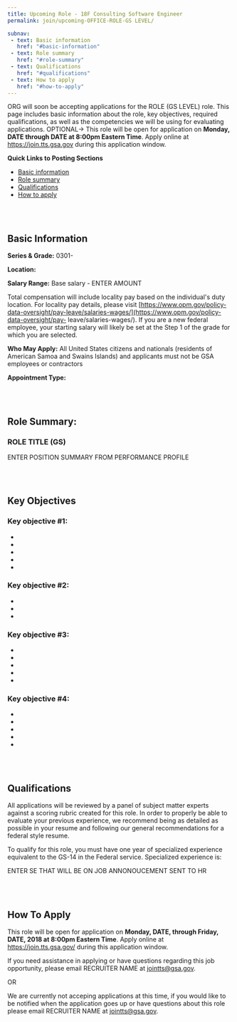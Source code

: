 ```yaml
---
title: Upcoming Role - 18F Consulting Software Engineer
permalink: join/upcoming-OFFICE-ROLE-GS LEVEL/

subnav:
 - text: Basic information
   href: "#basic-information"
 - text: Role summary
   href: "#role-summary"
 - text: Qualifications
   href: "#qualifications"
 - text: How to apply
   href: "#how-to-apply"
---
```


ORG will soon be accepting applications for the ROLE (GS LEVEL) role. This page includes basic information about the role,
key objectives, required qualifications, as well as the competencies we will be using for evaluating applications. OPTIONAL->
This role will be open for application on **Monday, DATE through DATE at 8:00pm Eastern Time**. Apply online
at <https://join.tts.gsa.gov> during this application window.

**Quick Links to Posting Sections**
- [Basic information]({{site.baseurl}}/PERMALINK/#basic-information)
- [Role summary]({{site.baseurl}}/join/PERMALINK/#role-summary)
- [Qualifications]({{site.baseurl}}/jPERMALINK/#qualifications)
- [How to apply]({{site.baseurl}}/PERMALINK/#how-to-apply)


<div class="paragraph"><p><br>
<br></p></div>


## Basic Information

**Series & Grade:**
0301-

**Location:**


**Salary Range:**
Base salary  - ENTER AMOUNT

Total compensation will include locality pay based on the individual's duty location. For locality pay details, please
visit [https://www.opm.gov/policy-data-oversight/pay-leave/salaries-wages/](https://www.opm.gov/policy-data-oversight/pay-
leave/salaries-wages/). If you are a new federal employee, your starting salary will likely be set at the Step 1 of the
grade for which you are selected.

**Who May Apply:**
All United States citizens and nationals (residents of American Samoa and Swains Islands) and applicants must not be GSA
employees or contractors

**Appointment Type:**




<div class="paragraph"><p><br>
<br></p></div>


## Role Summary:

### ROLE TITLE (GS)

ENTER POSITION SUMMARY FROM PERFORMANCE PROFILE
<div class="paragraph"><p><br>
<br></p></div>

## Key Objectives

### Key objective #1:
-
-
-
-
-


### Key objective #2:
-
-
-

### Key objective #3:
-
-
-
-
-


### Key objective #4:
-
-
-
-
-


<div class="paragraph"><p><br>
<br></p></div>

## Qualifications

All applications will be reviewed by a panel of subject matter experts against a scoring rubric created for this role. In
order to properly be able to evaluate your previous experience, we recommend being as detailed as possible in your resume
and following our general recommendations for a federal style resume.

To qualify for this role, you must have one year of specialized experience equivalent to the GS-14 in the Federal service.
Specialized experience is:

ENTER SE THAT WILL BE ON JOB ANNONOUCEMENT SENT TO HR



<div class="paragraph"><p><br>
<br></p></div>



## How To Apply

This role will be open for application on **Monday, DATE, through Friday, DATE, 2018 at 8:00pm Eastern Time**.
Apply online at <https://join.tts.gsa.gov/> during this application window.

If you need assistance in applying or have questions regarding this job opportunity, please email RECRUITER NAME at
[jointts@gsa.gov](mailto:jointts@gsa.gov).


 OR

 We are currently not acceping applications at this time, if you would like to be notified when the application goes up or
 have questions about this role please email RECRUITER NAME at [jointts@gsa.gov](mailto:jointts@gsa.gov).


